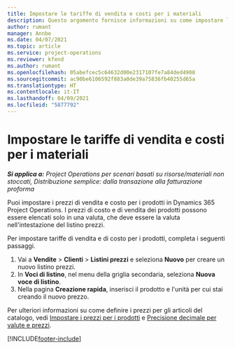 ```yaml
---
title: Impostare le tariffe di vendita e costi per i materiali
description: Questo argomento fornisce informazioni su come impostare le tariffe di vendita e costi per i materiali utilizzati nei progetti.
author: rumant
manager: Annbe
ms.date: 04/07/2021
ms.topic: article
ms.service: project-operations
ms.reviewer: kfend
ms.author: rumant
ms.openlocfilehash: 05abefcec5c64632d00e2317107fe7a84ded4908
ms.sourcegitcommit: ac90be6106592f883a0de39a75836fb40255d65a
ms.translationtype: HT
ms.contentlocale: it-IT
ms.lasthandoff: 04/09/2021
ms.locfileid: "5877792"
---
```

# <a name="set-up-cost-and-sales-rates-for-materials"></a>Impostare le tariffe di vendita e costi per i materiali

_**Si applica a:** Project Operations per scenari basati su risorse/materiali non stoccati, Distribuzione semplice: dalla transazione alla fatturazione proforma_

Puoi impostare i prezzi di vendita e costo per i prodotti in Dynamics 365 Project Operations. I prezzi di costo e di vendita dei prodotti possono essere elencati solo in una valuta, che deve essere la valuta nell'intestazione del listino prezzi.

Per impostare tariffe di vendita e di costo per i prodotti, completa i seguenti passaggi. 

1. Vai a **Vendite** > **Clienti** > **Listini prezzi** e seleziona **Nuovo** per creare un nuovo listino prezzi. 
2. In **Voci di listino**, nel menu della griglia secondaria, seleziona **Nuova voce di listino**. 
3. Nella pagina **Creazione rapida**, inserisci il prodotto e l'unità per cui stai creando il nuovo prezzo.

Per ulteriori informazioni su come definire i prezzi per gli articoli del catalogo, vedi [Impostare i prezzi per i prodotti](https://docs.microsoft.com/dynamics365/sales-enterprise/create-price-lists-price-list-items-define-pricing-products) e [Precisione decimale per valute e prezzi](https://docs.microsoft.com/dynamics365/sales-enterprise/decimal-precision-currency-pricing).

[!INCLUDE[footer-include](../includes/footer-banner.md)]
